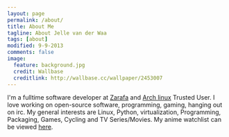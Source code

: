 ```yaml
---
layout: page
permalink: /about/
title: About Me
tagline: About Jelle van der Waa
tags: [about]
modified: 9-9-2013
comments: false
image:
  feature: background.jpg
  credit: Wallbase
  creditlink: http://wallbase.cc/wallpaper/2453007
---
```


I'm a fulltime software developer at [Zarafa](http://www.zarafa.com) and [Arch linux](https://www.archlinux.org) Trusted User. I love working on open-source software, programming, gaming, hanging out on irc.
My general interests are Linux, Python, virtualization, Programming, Packaging, Games, Cycling and TV Series/Movies. My anime watchlist can be viewed [here](http://vdwaa.nl/anime-watchlist).

